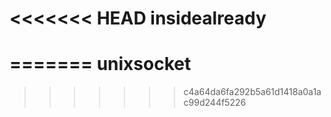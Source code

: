 <<<<<<< HEAD
insidealready
=============
=======
unixsocket
==========
>>>>>>> c4a64da6fa292b5a61d1418a0a1ac99d244f5226

